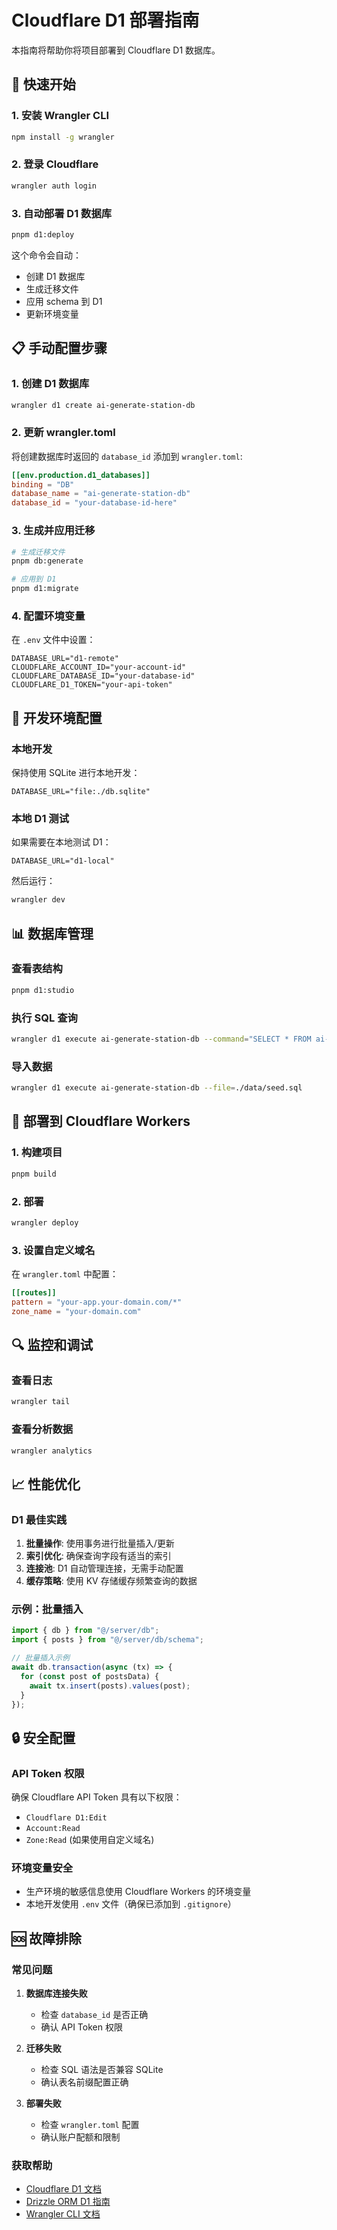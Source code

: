 # Cloudflare D1 部署指南

本指南将帮助你将项目部署到 Cloudflare D1 数据库。

## 🚀 快速开始

### 1. 安装 Wrangler CLI

```bash
npm install -g wrangler
```

### 2. 登录 Cloudflare

```bash
wrangler auth login
```

### 3. 自动部署 D1 数据库

```bash
pnpm d1:deploy
```

这个命令会自动：
- 创建 D1 数据库
- 生成迁移文件
- 应用 schema 到 D1
- 更新环境变量

## 📋 手动配置步骤

### 1. 创建 D1 数据库

```bash
wrangler d1 create ai-generate-station-db
```

### 2. 更新 wrangler.toml

将创建数据库时返回的 `database_id` 添加到 `wrangler.toml`:

```toml
[[env.production.d1_databases]]
binding = "DB"
database_name = "ai-generate-station-db"
database_id = "your-database-id-here"
```

### 3. 生成并应用迁移

```bash
# 生成迁移文件
pnpm db:generate

# 应用到 D1
pnpm d1:migrate
```

### 4. 配置环境变量

在 `.env` 文件中设置：

```env
DATABASE_URL="d1-remote"
CLOUDFLARE_ACCOUNT_ID="your-account-id"
CLOUDFLARE_DATABASE_ID="your-database-id"
CLOUDFLARE_D1_TOKEN="your-api-token"
```

## 🔧 开发环境配置

### 本地开发

保持使用 SQLite 进行本地开发：

```env
DATABASE_URL="file:./db.sqlite"
```

### 本地 D1 测试

如果需要在本地测试 D1：

```env
DATABASE_URL="d1-local"
```

然后运行：

```bash
wrangler dev
```

## 📊 数据库管理

### 查看表结构

```bash
pnpm d1:studio
```

### 执行 SQL 查询

```bash
wrangler d1 execute ai-generate-station-db --command="SELECT * FROM ai-generate-station_users LIMIT 5;"
```

### 导入数据

```bash
wrangler d1 execute ai-generate-station-db --file=./data/seed.sql
```

## 🚀 部署到 Cloudflare Workers

### 1. 构建项目

```bash
pnpm build
```

### 2. 部署

```bash
wrangler deploy
```

### 3. 设置自定义域名

在 `wrangler.toml` 中配置：

```toml
[[routes]]
pattern = "your-app.your-domain.com/*"
zone_name = "your-domain.com"
```

## 🔍 监控和调试

### 查看日志

```bash
wrangler tail
```

### 查看分析数据

```bash
wrangler analytics
```

## 📈 性能优化

### D1 最佳实践

1. **批量操作**: 使用事务进行批量插入/更新
2. **索引优化**: 确保查询字段有适当的索引
3. **连接池**: D1 自动管理连接，无需手动配置
4. **缓存策略**: 使用 KV 存储缓存频繁查询的数据

### 示例：批量插入

```typescript
import { db } from "@/server/db";
import { posts } from "@/server/db/schema";

// 批量插入示例
await db.transaction(async (tx) => {
  for (const post of postsData) {
    await tx.insert(posts).values(post);
  }
});
```

## 🔒 安全配置

### API Token 权限

确保 Cloudflare API Token 具有以下权限：
- `Cloudflare D1:Edit`
- `Account:Read`
- `Zone:Read` (如果使用自定义域名)

### 环境变量安全

- 生产环境的敏感信息使用 Cloudflare Workers 的环境变量
- 本地开发使用 `.env` 文件（确保已添加到 `.gitignore`）

## 🆘 故障排除

### 常见问题

1. **数据库连接失败**
   - 检查 `database_id` 是否正确
   - 确认 API Token 权限

2. **迁移失败**
   - 检查 SQL 语法是否兼容 SQLite
   - 确认表名前缀配置正确

3. **部署失败**
   - 检查 `wrangler.toml` 配置
   - 确认账户配额和限制

### 获取帮助

- [Cloudflare D1 文档](https://developers.cloudflare.com/d1/)
- [Drizzle ORM D1 指南](https://orm.drizzle.team/docs/get-started-sqlite#cloudflare-d1)
- [Wrangler CLI 文档](https://developers.cloudflare.com/workers/wrangler/)
